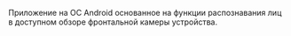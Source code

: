  Приложение на ОС Android основанное на функции распознавания лиц в доступном обзоре фронтальной камеры устройства.
